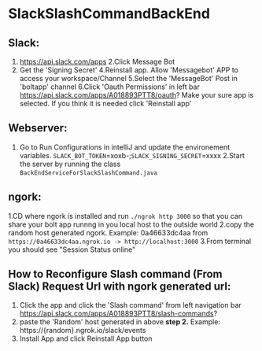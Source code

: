 # SlackSlashCommandBackEnd


Slack:
-----
1. https://api.slack.com/apps
2.Click Message Bot
3. Get the 'Signing Secret'
4.Reinstall app. Allow 'Messagebot' APP to access your workspace/Channel
5.Select the 'MessageBot' Post in 'boltapp' channel
6.Click 'Oauth Permissions' in left bar https://api.slack.com/apps/A018893PTT8/oauth? Make your sure app is selected. If you think it is needed click 'Reinstall app'


Webserver:
--------
1. Go to Run Configurations in intelliJ and update the environement variables.
`SLACK_BOT_TOKEN`=xoxb-;`SLACK_SIGNING_SECRET`=xxxx
2.Start the server by running the class `BackEndServiceForSlackSlashCommand.java`


ngork:
-----
1.CD where ngork is installed and run `./ngrok http 3000` so that you can share your bolt app runnng in you local host to the outside world
2.copy the random host generated ngork. Example: 0a46633dc4aa from `https://0a46633dc4aa.ngrok.io -> http://localhost:3000`
3.From terminal you should see "Session Status online"

How to Reconfigure Slash command (From Slack) Request Url with ngork  generated url:
------------------------------------------------------------------------------------
1. Click the app and click the 'Slash command' from left navigation bar https://api.slack.com/apps/A018893PTT8/slash-commands?
2. paste  the 'Random' host generated in above **step 2.** Example: https://{random}.ngrok.io/slack/events
4. Install App and click Reinstall App button


